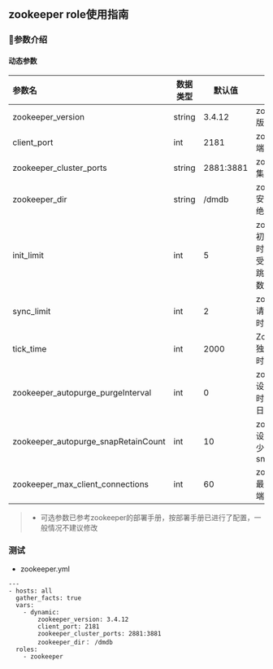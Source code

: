 ## zookeeper role使用指南
### 参数介绍

#### 动态参数

|参数名|数据类型|默认值|介绍|
|:---|---|---|---|
|zookeeper_version|string|3.4.12|zookeeper版本号|
|client_port|int|2181|zookeeper端口号|
|zookeeper_cluster_ports|string|2881:3881|zookeeper集群端口|
|zookeeper_dir|string|/dmdb|zookeeper安装目录的绝对路径|
|init_limit|int|5|zookeeper初始化连接时最长能忍受多少个心跳时间间隔数|
|sync_limit|int|2|zookeeper请求和应答时间长度|
|tick_time|int|2000|Zookeeper独立的工作时间单元|
|zookeeper_autopurge_purgeInterval|int|0|zookeeper设置多少小时清理一次日志|
|zookeeper_autopurge_snapRetainCount|int|10|zookeeper设置保留多少个snapshot|
|zookeeper_max_client_connections|int|60|zookeeper最大的客户端连接数|


> * 可选参数已参考zookeeper的部署手册，按部署手册已进行了配置，一般情况不建议修改


### 测试

* zookeeper.yml

```
---
- hosts: all 
  gather_facts: true
  vars:
    - dynamic:
        zookeeper_version: 3.4.12
        client_port: 2181
        zookeeper_cluster_ports: 2881:3881
        zookeeper_dir： /dmdb
  roles:
    - zookeeper
```
